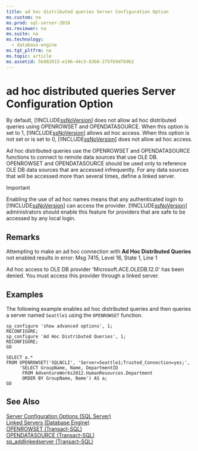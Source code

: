 ```yaml
---
title: ad hoc distributed queries Server Configuration Option
ms.custom: na
ms.prod: sql-server-2016
ms.reviewer: na
ms.suite: na
ms.technology: 
  - database-engine
ms.tgt_pltfrm: na
ms.topic: article
ms.assetid: 5b982015-e196-44c3-83b8-275fb9d769b2
---
```

# ad hoc distributed queries Server Configuration Option
  By default, [!INCLUDE[ssNoVersion](../../Topics/TopicNameContainA/includes/ssNoVersion_md.md)] does not allow ad hoc distributed queries using OPENROWSET and OPENDATASOURCE. When this option is set to 1, [!INCLUDE[ssNoVersion](../../Topics/TopicNameContainA/includes/ssNoVersion_md.md)] allows ad hoc access. When this option is not set or is set to 0, [!INCLUDE[ssNoVersion](../../Topics/TopicNameContainA/includes/ssNoVersion_md.md)] does not allow ad hoc access.  
  
 Ad hoc distributed queries use the OPENROWSET and OPENDATASOURCE functions to connect to remote data sources that use OLE DB. OPENROWSET and OPENDATASOURCE should be used only to reference OLE DB data sources that are accessed infrequently. For any data sources that will be accessed more than several times, define a linked server.  
  
> [!IMPORTANT]  
>  Enabling the use of ad hoc names means that any authenticated login to [!INCLUDE[ssNoVersion](../../Topics/TopicNameContainA/includes/ssNoVersion_md.md)] can access the provider. [!INCLUDE[ssNoVersion](../../Topics/TopicNameContainA/includes/ssNoVersion_md.md)] administrators should enable this feature for providers that are safe to be accessed by any local login.  
  
## Remarks  
 Attempting to make an ad hoc connection with **Ad Hoc Distributed Queries** not enabled results in error: Msg 7415, Level 16, State 1, Line 1  
  
 Ad hoc access to OLE DB provider 'Microsoft.ACE.OLEDB.12.0' has been denied. You must access this provider through a linked server.  
  
## Examples  
 The following example enables ad hoc distributed queries and then queries a server named `Seattle1` using the `OPENROWSET` function.  
  
```  
sp_configure 'show advanced options', 1;  
RECONFIGURE;  
sp_configure 'Ad Hoc Distributed Queries', 1;  
RECONFIGURE;  
GO  
  
SELECT a.*  
FROM OPENROWSET('SQLNCLI', 'Server=Seattle1;Trusted_Connection=yes;',  
     'SELECT GroupName, Name, DepartmentID  
      FROM AdventureWorks2012.HumanResources.Department  
      ORDER BY GroupName, Name') AS a;  
GO  
```  
  
## See Also  
 [Server Configuration Options &#40;SQL Server&#41;](../../Topics/TopicNameNotContainA/Server-Configuration-Options--SQL-Server-.md)   
 [Linked Servers &#40;Database Engine&#41;](../../Topics/TopicNameNotContainA/Linked-Servers--Database-Engine-.md)   
 [OPENROWSET &#40;Transact-SQL&#41;](../Topic/OPENROWSET%20\(Transact-SQL\).md)   
 [OPENDATASOURCE &#40;Transact-SQL&#41;](../Topic/OPENDATASOURCE%20\(Transact-SQL\).md)   
 [sp_addlinkedserver &#40;Transact-SQL&#41;](../Topic/sp_addlinkedserver%20\(Transact-SQL\).md)  
  
  